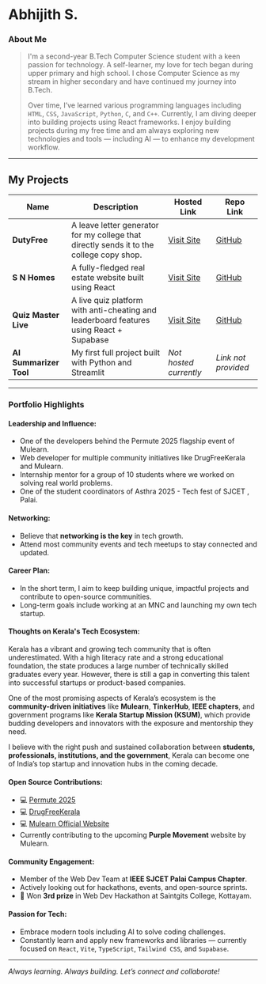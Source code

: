 # Abhijith S.

### About Me

> I'm a second-year B.Tech Computer Science student with a keen passion for technology. A self-learner, my love for tech began during upper primary and high school. I chose Computer Science as my stream in higher secondary and have continued my journey into B.Tech.  
>
> Over time, I’ve learned various programming languages including `HTML`, `CSS`, `JavaScript`, `Python`, `C`, and `C++`. Currently, I am diving deeper into building projects using React frameworks. I enjoy building projects during my free time and am always exploring new technologies and tools — including AI — to enhance my development workflow.

---

## My Projects

| Name                    | Description                                                                                     | Hosted Link                                                                 | Repo Link                                                             |
|-------------------------|-------------------------------------------------------------------------------------------------|------------------------------------------------------------------------------|------------------------------------------------------------------------|
| **DutyFree**            | A leave letter generator for my college that directly sends it to the college copy shop.       | [Visit Site](https://nexus.sjcetpalai.ac.in/projects/dutyfree/)            | [GitHub](https://github.com/abhips2005/dutyfree)                      |
| **S N Homes**           | A fully-fledged real estate website built using React                                           | [Visit Site](https://www.snhomes.in/)                                      | [GitHub](https://github.com/abhips2005/S-N-Homes-Website)            |
| **Quiz Master Live**    | A live quiz platform with anti-cheating and leaderboard features using React + Supabase         | [Visit Site](https://quiz-master-live.vercel.app/)                         | [GitHub](https://github.com/abhips2005/Quiz-Master)                  |
| **AI Summarizer Tool**  | My first full project built with Python and Streamlit                                          | _Not hosted currently_                                                      | _Link not provided_                                                  |

---

### Portfolio Highlights

#### Leadership and Influence:

- One of the developers behind the Permute 2025 flagship event of Mulearn.
- Web developer for multiple community initiatives like DrugFreeKerala and Mulearn.
- Internship mentor for a group of 10 students where we worked on solving real world problems.
- One of the student coordinators of Asthra 2025 - Tech fest of SJCET , Palai.
#### Networking:

- Believe that **networking is the key** in tech growth.
- Attend most community events and tech meetups to stay connected and updated.

#### Career Plan:

- In the short term, I aim to keep building unique, impactful projects and contribute to open-source communities.
- Long-term goals include working at an MNC and launching my own tech startup.

#### Thoughts on Kerala's Tech Ecosystem:

Kerala has a vibrant and growing tech community that is often underestimated. With a high literacy rate and a strong educational foundation, the state produces a large number of technically skilled graduates every year. However, there is still a gap in converting this talent into successful startups or product-based companies.

One of the most promising aspects of Kerala’s ecosystem is the **community-driven initiatives** like **Mulearn**, **TinkerHub**, **IEEE chapters**, and government programs like **Kerala Startup Mission (KSUM)**, which provide budding developers and innovators with the exposure and mentorship they need.

I believe with the right push and sustained collaboration between **students, professionals, institutions, and the government**, Kerala can become one of India’s top startup and innovation hubs in the coming decade.


#### Open Source Contributions:

- 💻 [Permute 2025](https://permute.mulearn.org/)
- 💻 [DrugFreeKerala](https://drugfreekerala.com/)
- 💻 [Mulearn Official Website](https://mulearn.org/)
- Currently contributing to the upcoming **Purple Movement** website by Mulearn.

#### Community Engagement:

- Member of the Web Dev Team at **IEEE SJCET Palai Campus Chapter**.
- Actively looking out for hackathons, events, and open-source sprints.
- 🥉 Won **3rd prize** in Web Dev Hackathon at Saintgits College, Kottayam.

#### Passion for Tech:

- Embrace modern tools including AI to solve coding challenges.
- Constantly learn and apply new frameworks and libraries — currently focused on `React`, `Vite`, `TypeScript`, `Tailwind CSS`, and `Supabase`.

---

_Always learning. Always building. Let’s connect and collaborate!_
